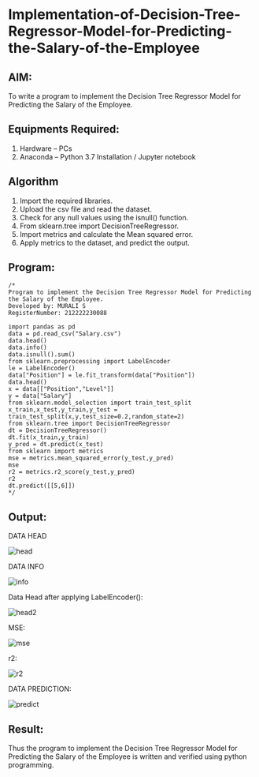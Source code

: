 # Implementation-of-Decision-Tree-Regressor-Model-for-Predicting-the-Salary-of-the-Employee

## AIM:
To write a program to implement the Decision Tree Regressor Model for Predicting the Salary of the Employee.

## Equipments Required:
1. Hardware – PCs
2. Anaconda – Python 3.7 Installation / Jupyter notebook

## Algorithm
1. Import the required libraries.
2. Upload the csv file and read the dataset.
3. Check for any null values using the isnull() function.
4.  From sklearn.tree import DecisionTreeRegressor.
5.   Import metrics and calculate the Mean squared error.
6. Apply metrics to the dataset, and predict the output.

## Program:
```
/*
Program to implement the Decision Tree Regressor Model for Predicting the Salary of the Employee.
Developed by: MURALI S
RegisterNumber: 212222230088

import pandas as pd
data = pd.read_csv("Salary.csv")
data.head()
data.info()
data.isnull().sum()
from sklearn.preprocessing import LabelEncoder
le = LabelEncoder()
data["Position"] = le.fit_transform(data["Position"])
data.head()
x = data[["Position","Level"]]
y = data["Salary"]
from sklearn.model_selection import train_test_split
x_train,x_test,y_train,y_test = train_test_split(x,y,test_size=0.2,random_state=2)
from sklearn.tree import DecisionTreeRegressor
dt = DecisionTreeRegressor()
dt.fit(x_train,y_train)
y_pred = dt.predict(x_test)
from sklearn import metrics
mse = metrics.mean_squared_error(y_test,y_pred)
mse
r2 = metrics.r2_score(y_test,y_pred)
r2
dt.predict([[5,6]])
*/
```

## Output:

DATA HEAD

![head](https://user-images.githubusercontent.com/93427923/169694235-41a469cc-ff3e-4c56-b36c-029319ef1f94.png)

DATA INFO

![info](https://user-images.githubusercontent.com/93427923/169694238-85077655-4a64-4334-b451-997c7ea1937d.png)


Data Head after applying LabelEncoder():

![head2](https://user-images.githubusercontent.com/93427923/169694242-dd7cae7b-50db-4864-96aa-ca8eb07514e3.png)

MSE:

![mse](https://user-images.githubusercontent.com/93427923/169694248-eefed989-8fc7-4e80-b3af-992667d1936a.png)


r2:

![r2](https://user-images.githubusercontent.com/93427923/169694252-b17fc5dd-22fd-46e0-b8de-991fd12528ed.png)


DATA PREDICTION:

![predict](https://user-images.githubusercontent.com/93427923/169694255-16669af0-0ed0-416e-b387-d63f2f3e9dc3.png)

## Result:
Thus the program to implement the Decision Tree Regressor Model for Predicting the Salary of the Employee is written and verified using python programming.
